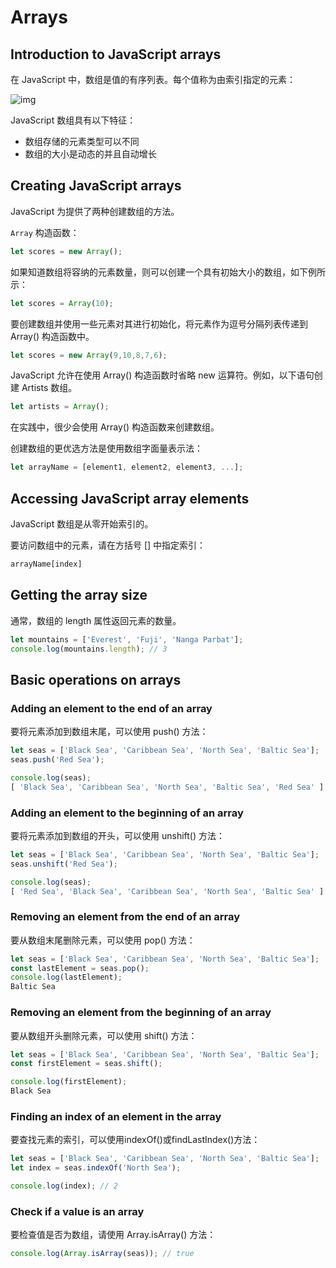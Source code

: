 # Arrays

## Introduction to JavaScript arrays

在 JavaScript 中，数组是值的有序列表。每个值称为由索引指定的元素：

![img](https://www.javascripttutorial.net/wp-content/uploads/2022/08/JavaScript-Array.svg)

JavaScript 数组具有以下特征：

- 数组存储的元素类型可以不同
- 数组的大小是动态的并且自动增长

## Creating JavaScript arrays

JavaScript 为提供了两种创建数组的方法。

`Array` 构造函数：

```js
let scores = new Array();
```

如果知道数组将容纳的元素数量，则可以创建一个具有初始大小的数组，如下例所示：

```js
let scores = Array(10);
```

要创建数组并使用一些元素对其进行初始化，将元素作为逗号分隔列表传递到 Array() 构造函数中。

```js
let scores = new Array(9,10,8,7,6);
```

JavaScript 允许在使用 Array() 构造函数时省略 new 运算符。例如，以下语句创建 Artists 数组。

```js
let artists = Array();
```

在实践中，很少会使用 Array() 构造函数来创建数组。

创建数组的更优选方法是使用数组字面量表示法：

```js
let arrayName = [element1, element2, element3, ...];
```

## Accessing JavaScript array elements

JavaScript 数组是从零开始索引的。

要访问数组中的元素，请在方括号 [] 中指定索引：

```js
arrayName[index]
```

## Getting the array size

通常，数组的 length 属性返回元素的数量。

```js
let mountains = ['Everest', 'Fuji', 'Nanga Parbat'];
console.log(mountains.length); // 3
```

## Basic operations on arrays

### Adding an element to the end of an array

要将元素添加到数组末尾，可以使用 push() 方法：

```js
let seas = ['Black Sea', 'Caribbean Sea', 'North Sea', 'Baltic Sea'];
seas.push('Red Sea');

console.log(seas); 
[ 'Black Sea', 'Caribbean Sea', 'North Sea', 'Baltic Sea', 'Red Sea' ]
```

### Adding an element to the beginning of an array

要将元素添加到数组的开头，可以使用 unshift() 方法：

```js
let seas = ['Black Sea', 'Caribbean Sea', 'North Sea', 'Baltic Sea'];
seas.unshift('Red Sea');

console.log(seas);
[ 'Red Sea', 'Black Sea', 'Caribbean Sea', 'North Sea', 'Baltic Sea' ]
```

### Removing an element from the end of an array

要从数组末尾删除元素，可以使用 pop() 方法：

```js
let seas = ['Black Sea', 'Caribbean Sea', 'North Sea', 'Baltic Sea'];
const lastElement = seas.pop();
console.log(lastElement); 
Baltic Sea
```

### Removing an element from the beginning of an array

要从数组开头删除元素，可以使用 shift() 方法：

```js
let seas = ['Black Sea', 'Caribbean Sea', 'North Sea', 'Baltic Sea'];
const firstElement = seas.shift();

console.log(firstElement);
Black Sea
```

### Finding an index of an element in the array

要查找元素的索引，可以使用indexOf()或findLastIndex()方法：

```js
let seas = ['Black Sea', 'Caribbean Sea', 'North Sea', 'Baltic Sea'];
let index = seas.indexOf('North Sea');

console.log(index); // 2
```

### Check if a value is an array

要检查值是否为数组，请使用 Array.isArray() 方法：

```js
console.log(Array.isArray(seas)); // true
```



























